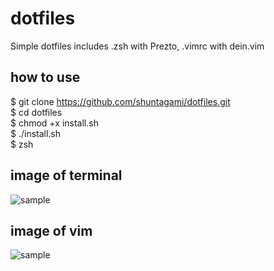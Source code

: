 # dotfiles
Simple dotfiles includes .zsh with Prezto, .vimrc with dein.vim

## how to use
$ git clone https://github.com/shuntagami/dotfiles.git <br>
$ cd dotfiles <br>
$ chmod +x install.sh <br>
$ ./install.sh <br>
$ zsh <br>

## image of terminal
![sample](https://user-images.githubusercontent.com/69618840/102887977-397c5000-449b-11eb-8815-3b5d7d3ec5ab.png)

## image of vim
![sample]()
